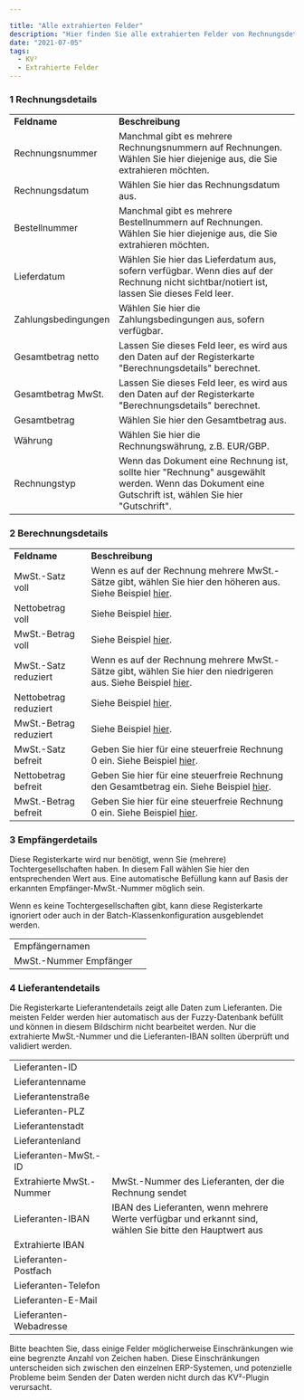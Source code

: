 ```yaml
---

title: "Alle extrahierten Felder"
description: "Hier finden Sie alle extrahierten Felder von Rechnungsdetails, Berechnungsdetails und Empfängerdetails bis hin zu Lieferantendetails."
date: "2021-07-05"
tags:
  - KV²
  - Extrahierte Felder 
---
```


### 1 Rechnungsdetails

<table><tbody><tr><td><strong>Feldname</strong></td><td><strong>Beschreibung</strong></td></tr><tr><td>Rechnungsnummer</td><td>Manchmal gibt es mehrere Rechnungsnummern auf Rechnungen. Wählen Sie hier diejenige aus, die Sie extrahieren möchten.</td></tr><tr><td>Rechnungsdatum</td><td>Wählen Sie hier das Rechnungsdatum aus.</td></tr><tr><td>Bestellnummer</td><td>Manchmal gibt es mehrere Bestellnummern auf Rechnungen. Wählen Sie hier diejenige aus, die Sie extrahieren möchten.</td></tr><tr><td>Lieferdatum</td><td>Wählen Sie hier das Lieferdatum aus, sofern verfügbar. Wenn dies auf der Rechnung nicht sichtbar/notiert ist, lassen Sie dieses Feld leer.</td></tr><tr><td>Zahlungsbedingungen</td><td>Wählen Sie hier die Zahlungsbedingungen aus, sofern verfügbar.</td></tr><tr><td>Gesamtbetrag netto</td><td>Lassen Sie dieses Feld leer, es wird aus den Daten auf der Registerkarte "Berechnungsdetails" berechnet.</td></tr><tr><td>Gesamtbetrag MwSt.</td><td>Lassen Sie dieses Feld leer, es wird aus den Daten auf der Registerkarte "Berechnungsdetails" berechnet.</td></tr><tr><td>Gesamtbetrag</td><td>Wählen Sie hier den Gesamtbetrag aus.</td></tr><tr><td>Währung</td><td>Wählen Sie hier die Rechnungswährung, z.B. EUR/GBP.</td></tr><tr><td>Rechnungstyp</td><td>Wenn das Dokument eine Rechnung ist, sollte hier "Rechnung" ausgewählt werden. Wenn das Dokument eine Gutschrift ist, wählen Sie hier "Gutschrift".</td></tr></tbody></table>

### 2 Berechnungsdetails

<table><tbody><tr><td><strong>Feldname</strong></td><td><strong>Beschreibung</strong></td></tr><tr><td>MwSt.-Satz voll</td><td>Wenn es auf der Rechnung mehrere MwSt.-Sätze gibt, wählen Sie hier den höheren aus. Siehe Beispiel <a href="/kv2/how-to-deal-with-different-vat-amounts/">hier</a>.</td></tr><tr><td>Nettobetrag voll</td><td>Siehe Beispiel <a href="/kv2/how-to-deal-with-different-vat-amounts/">hier</a>.</td></tr><tr><td>MwSt.-Betrag voll</td><td>Siehe Beispiel <a href="/kv2/how-to-deal-with-different-vat-amounts/">hier</a>.</td></tr><tr><td>MwSt.-Satz reduziert</td><td>Wenn es auf der Rechnung mehrere MwSt.-Sätze gibt, wählen Sie hier den niedrigeren aus. Siehe Beispiel <a href="/kv2/how-to-deal-with-different-vat-amounts/">hier</a>.</td></tr><tr><td>Nettobetrag reduziert</td><td>Siehe Beispiel <a href="/kv2/how-to-deal-with-different-vat-amounts/">hier</a>.</td></tr><tr><td>MwSt.-Betrag reduziert</td><td>Siehe Beispiel <a href="/kv2/how-to-deal-with-different-vat-amounts/">hier</a>.</td></tr><tr><td>MwSt.-Satz befreit</td><td>Geben Sie hier für eine steuerfreie Rechnung 0 ein. Siehe Beispiel <a href="/kv2/how-to-deal-with-different-vat-amounts/">hier</a>.</td></tr><tr><td>Nettobetrag befreit</td><td>Geben Sie hier für eine steuerfreie Rechnung den Gesamtbetrag ein. Siehe Beispiel <a href="/kv2/how-to-deal-with-different-vat-amounts/">hier</a>.</td></tr><tr><td>MwSt.-Betrag befreit</td><td>Geben Sie hier für eine steuerfreie Rechnung 0 ein. Siehe Beispiel <a href="/kv2/how-to-deal-with-different-vat-amounts/">hier</a>.</td></tr></tbody></table>

### 3 Empfängerdetails

Diese Registerkarte wird nur benötigt, wenn Sie (mehrere) Tochtergesellschaften haben. In diesem Fall wählen Sie hier den entsprechenden Wert aus. Eine automatische Befüllung kann auf Basis der erkannten Empfänger-MwSt.-Nummer möglich sein.

Wenn es keine Tochtergesellschaften gibt, kann diese Registerkarte ignoriert oder auch in der Batch-Klassenkonfiguration ausgeblendet werden.

<table><tbody><tr><td>Empfängernamen</td><td></td></tr><tr><td>MwSt.-Nummer Empfänger</td><td></td></tr></tbody></table>

### 4 Lieferantendetails

Die Registerkarte Lieferantendetails zeigt alle Daten zum Lieferanten. Die meisten Felder werden hier automatisch aus der Fuzzy-Datenbank befüllt und können in diesem Bildschirm nicht bearbeitet werden. Nur die extrahierte MwSt.-Nummer und die Lieferanten-IBAN sollten überprüft und validiert werden.

<table><tbody><tr><td>Lieferanten-ID</td><td></td></tr><tr><td>Lieferantenname</td><td></td></tr><tr><td>Lieferantenstraße</td><td></td></tr><tr><td>Lieferanten-PLZ</td><td></td></tr><tr><td>Lieferantenstadt</td><td></td></tr><tr><td>Lieferantenland</td><td></td></tr><tr><td>Lieferanten-MwSt.-ID</td><td></td></tr><tr><td>Extrahierte MwSt.-Nummer</td><td>MwSt.-Nummer des Lieferanten, der die Rechnung sendet</td></tr><tr><td>Lieferanten-IBAN</td><td>IBAN des Lieferanten, wenn mehrere Werte verfügbar und erkannt sind, wählen Sie bitte den Hauptwert aus</td></tr><tr><td>Extrahierte IBAN</td><td></td></tr><tr><td>Lieferanten-Postfach</td><td></td></tr><tr><td>Lieferanten-Telefon</td><td></td></tr><tr><td>Lieferanten-E-Mail</td><td></td></tr><tr><td>Lieferanten-Webadresse</td><td></td></tr></tbody></table>

Bitte beachten Sie, dass einige Felder möglicherweise Einschränkungen wie eine begrenzte Anzahl von Zeichen haben. Diese Einschränkungen unterscheiden sich zwischen den einzelnen ERP-Systemen, und potenzielle Probleme beim Senden der Daten werden nicht durch das KV²-Plugin verursacht.